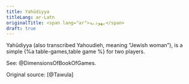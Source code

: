 ```yaml
---
title: Yahūdiyya
titleLang: ar-Latn
originalTitle: <span lang="ar">يهودية</span>
draft: true
---
```


<span lang="ar-Latn" class="noun">Yahūdiyya</span> (also transcribed <span
lang="ar-Latn">Yahoudieh</span>, meaning “Jewish woman”), is a simple {%a
table-games,table game %} for two players.

See: @DimensionsOfBookOfGames.

Original source: [@Tawula]
